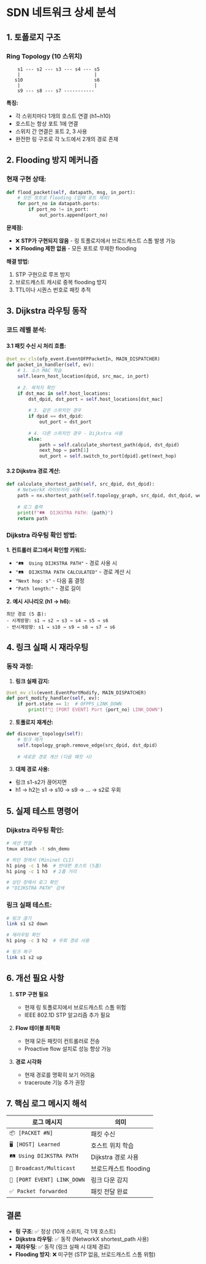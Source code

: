 # SDN 네트워크 상세 분석

## 1. 토폴로지 구조

### Ring Topology (10 스위치)
```
    s1 --- s2 --- s3 --- s4 --- s5
    |                           |
   s10                          s6
    |                           |
    s9 --- s8 --- s7 -----------
```

**특징:**
- 각 스위치마다 1개의 호스트 연결 (h1~h10)
- 호스트는 항상 포트 1에 연결
- 스위치 간 연결은 포트 2, 3 사용
- 완전한 링 구조로 각 노드에서 2개의 경로 존재

## 2. Flooding 방지 메커니즘

### 현재 구현 상태:
```python
def flood_packet(self, datapath, msg, in_port):
    # 모든 포트로 flooding (입력 포트 제외)
    for port_no in datapath.ports:
        if port_no != in_port:
            out_ports.append(port_no)
```

**문제점:** 
- ❌ **STP가 구현되지 않음** - 링 토폴로지에서 브로드캐스트 스톰 발생 가능
- ❌ **Flooding 제한 없음** - 모든 포트로 무제한 flooding

**해결 방법:**
1. STP 구현으로 루프 방지
2. 브로드캐스트 캐시로 중복 flooding 방지
3. TTL이나 시퀀스 번호로 패킷 추적

## 3. Dijkstra 라우팅 동작

### 코드 레벨 분석:

#### 3.1 패킷 수신 시 처리 흐름:
```python
@set_ev_cls(ofp_event.EventOFPPacketIn, MAIN_DISPATCHER)
def packet_in_handler(self, ev):
    # 1. 소스 MAC 학습
    self.learn_host_location(dpid, src_mac, in_port)
    
    # 2. 목적지 확인
    if dst_mac in self.host_locations:
        dst_dpid, dst_port = self.host_locations[dst_mac]
        
        # 3. 같은 스위치인 경우
        if dpid == dst_dpid:
            out_port = dst_port
        
        # 4. 다른 스위치인 경우 - Dijkstra 사용
        else:
            path = self.calculate_shortest_path(dpid, dst_dpid)
            next_hop = path[1]
            out_port = self.switch_to_port[dpid].get(next_hop)
```

#### 3.2 Dijkstra 경로 계산:
```python
def calculate_shortest_path(self, src_dpid, dst_dpid):
    # NetworkX 라이브러리 사용
    path = nx.shortest_path(self.topology_graph, src_dpid, dst_dpid, weight='weight')
    
    # 로그 출력
    print(f"🛤️  DIJKSTRA PATH: {path}")
    return path
```

### Dijkstra 라우팅 확인 방법:

**1. 컨트롤러 로그에서 확인할 키워드:**
- `"🛤️  Using DIJKSTRA PATH"` - 경로 사용 시
- `"🛤️  DIJKSTRA PATH CALCULATED"` - 경로 계산 시  
- `"Next hop: s"` - 다음 홉 결정
- `"Path length:"` - 경로 길이

**2. 예시 시나리오 (h1 → h6):**
```
최단 경로 (5 홉):
- 시계방향: s1 → s2 → s3 → s4 → s5 → s6
- 반시계방향: s1 → s10 → s9 → s8 → s7 → s6
```

## 4. 링크 실패 시 재라우팅

### 동작 과정:

1. **링크 실패 감지:**
```python
@set_ev_cls(event.EventPortModify, MAIN_DISPATCHER)
def port_modify_handler(self, ev):
    if port.state == 1:  # OFPPS_LINK_DOWN
        print(f"🔴 [PORT EVENT] Port {port_no} LINK_DOWN")
```

2. **토폴로지 재계산:**
```python
def discover_topology(self):
    # 링크 제거
    self.topology_graph.remove_edge(src_dpid, dst_dpid)
    
    # 새로운 경로 계산 (다음 패킷 시)
```

3. **대체 경로 사용:**
- 링크 s1-s2가 끊어지면
- h1 → h2는 s1 → s10 → s9 → ... → s2로 우회

## 5. 실제 테스트 명령어

### Dijkstra 라우팅 확인:
```bash
# 세션 연결
tmux attach -t sdn_demo

# 하단 창에서 (Mininet CLI)
h1 ping -c 1 h6  # 반대편 호스트 (5홉)
h1 ping -c 1 h3  # 2홉 거리

# 상단 창에서 로그 확인
# "DIJKSTRA PATH" 검색
```

### 링크 실패 테스트:
```bash
# 링크 끊기
link s1 s2 down

# 재라우팅 확인
h1 ping -c 3 h2  # 우회 경로 사용

# 링크 복구
link s1 s2 up
```

## 6. 개선 필요 사항

1. **STP 구현 필요**
   - 현재 링 토폴로지에서 브로드캐스트 스톰 위험
   - IEEE 802.1D STP 알고리즘 추가 필요

2. **Flow 테이블 최적화**
   - 현재 모든 패킷이 컨트롤러로 전송
   - Proactive flow 설치로 성능 향상 가능

3. **경로 시각화**
   - 현재 경로를 명확히 보기 어려움
   - traceroute 기능 추가 권장

## 7. 핵심 로그 메시지 해석

| 로그 메시지 | 의미 |
|-----------|------|
| `📦 [PACKET #N]` | 패킷 수신 |
| `🖥️ [HOST] Learned` | 호스트 위치 학습 |
| `🛤️ Using DIJKSTRA PATH` | Dijkstra 경로 사용 |
| `📡 Broadcast/Multicast` | 브로드캐스트 flooding |
| `🔴 [PORT EVENT] LINK_DOWN` | 링크 다운 감지 |
| `✅ Packet forwarded` | 패킷 전달 완료 |

## 결론

- **링 구조**: ✅ 정상 (10개 스위치, 각 1개 호스트)
- **Dijkstra 라우팅**: ✅ 동작 (NetworkX shortest_path 사용)
- **재라우팅**: ✅ 동작 (링크 실패 시 대체 경로)
- **Flooding 방지**: ❌ 미구현 (STP 없음, 브로드캐스트 스톰 위험)